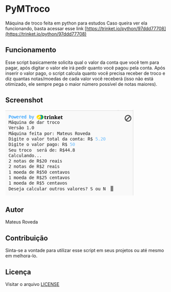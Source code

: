 # PyMTroco
Máquina de troco feita em python para estudos
Caso queira ver ela funcionando, basta acessar esse link [https://trinket.io/python/97ddd77708](https://trinket.io/python/97ddd77708)

## Funcionamento
Esse script basicamente solicita qual o valor da conta que você tem para pagar, após digitar o valor ele irá pedir quanto você pagou pela conta. Após inserir o valor pago, o script calcula quanto você precisa receber de troco e diz quantas notas/moedas de cada valor você receberá (isso não está otimizado, ele sempre pega o maior número possível de notas maiores).

## Screenshot
![](maquina.png)

## Autor
Mateus Roveda

## Contribuição
Sinta-se a vontade para utilizar esse script em seus projetos ou até mesmo em melhora-lo.

## Licença
Visitar o arquivo [LICENSE](LICENSE)
